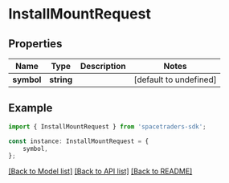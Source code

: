 # InstallMountRequest


## Properties

Name | Type | Description | Notes
------------ | ------------- | ------------- | -------------
**symbol** | **string** |  | [default to undefined]

## Example

```typescript
import { InstallMountRequest } from 'spacetraders-sdk';

const instance: InstallMountRequest = {
    symbol,
};
```

[[Back to Model list]](../README.md#documentation-for-models) [[Back to API list]](../README.md#documentation-for-api-endpoints) [[Back to README]](../README.md)
